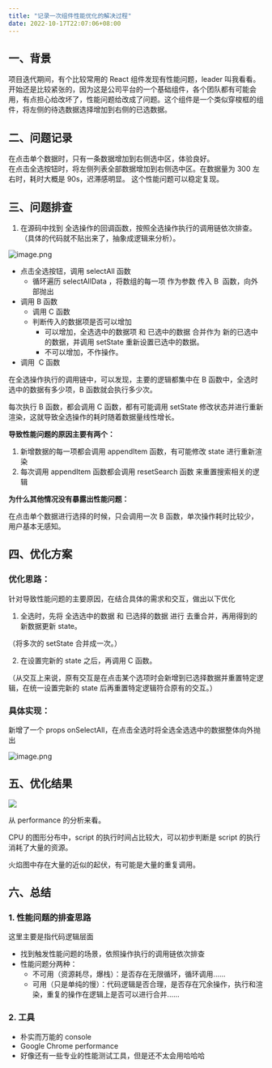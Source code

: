 ```yaml
---
title: "记录一次组件性能优化的解决过程"
date: 2022-10-17T22:07:06+08:00
---
```


## 一、背景

项目迭代期间，有个比较常用的 React 组件发现有性能问题，leader 叫我看看。开始还是比较紧张的，因为这是公司平台的一个基础组件，各个团队都有可能会用，有点担心给改坏了，性能问题给改成了问题。这个组件是一个类似穿梭框的组件，将左侧的待选数据选择增加到右侧的已选数据。

## 二、问题记录

在点击单个数据时，只有一条数据增加到右侧选中区，体验良好。  
在点击全选按钮时，将左侧列表全部数据增加到右侧选中区。在数据量为 300 左右时，耗时大概是 90s，迟滞感明显。 这个性能问题可以稳定复现。

## 三、问题排查

1. 在源码中找到 全选操作的回调函数，按照全选操作执行的调用链依次排查。  
   （具体的代码就不贴出来了，抽象成逻辑来分析）。

![image.png](https://p3-juejin.byteimg.com/tos-cn-i-k3u1fbpfcp/b79ae4938ffd4134b52e6c84e2039c2f~tplv-k3u1fbpfcp-zoom-in-crop-mark:4536:0:0:0.awebp?)

- 点击全选按钮，调用 selectAll 函数
  - 循环遍历 selectAllData ，将数组的每一项 作为参数 传入 B  函数，向外部抛出
- 调用 B 函数
  - 调用 C 函数
  - 判断传入的数据项是否可以增加
    - 可以增加，全选选中的数据项 和 已选中的数据 合并作为 新的已选中的数据，并调用 setState 重新设置已选中的数据。
    - 不可以增加，不作操作。
- 调用  C 函数

在全选操作执行的调用链中，可以发现，主要的逻辑都集中在 B 函数中，全选时选中的数据有多少项，B 函数就会执行多少次。

每次执行 B 函数，都会调用 C 函数，都有可能调用 setState 修改状态并进行重新渲染，这就导致全选操作的耗时随着数据量线性增长。

**导致性能问题的原因主要有两个：**

1. 新增数据的每一项都会调用 appendItem 函数，有可能修改 state 进行重新渲染
2. 每次调用 appendItem 函数都会调用 resetSearch 函数 来重置搜索相关的逻辑

**为什么其他情况没有暴露出性能问题：**

在点击单个数据进行选择的时候，只会调用一次 B 函数，单次操作耗时比较少，用户基本无感知。

## 四、优化方案

### 优化思路：

针对导致性能问题的主要原因，在结合具体的需求和交互，做出以下优化

1. 全选时，先将 全选选中的数据 和 已选择的数据 进行 去重合并，再用得到的新数据更新 state。

（将多次的 setState 合并成一次。）

2. 在设置完新的 state 之后，再调用 C 函数。

（从交互上来说，原有交互是在点击某个选项时会新增到已选择数据并重置特定逻辑，在统一设置完新的 state 后再重置特定逻辑符合原有的交互。）

### 具体实现：

新增了一个 props onSelectAll，在点击全选时将全选全选选中的数据整体向外抛出

![image.png](https://p1-juejin.byteimg.com/tos-cn-i-k3u1fbpfcp/17789c91ca0448cd904039a16b4736b0~tplv-k3u1fbpfcp-zoom-in-crop-mark:4536:0:0:0.awebp?)

## 五、优化结果

<img src="/imgs/2/20221017221230.jpg" />

从 performance 的分析来看。

CPU 的图形分布中，script 的执行时间占比较大，可以初步判断是 script 的执行消耗了大量的资源。

火焰图中存在大量的近似的起伏，有可能是大量的重复调用。

## 六、总结

### 1. 性能问题的排查思路

这里主要是指代码逻辑层面

- 找到触发性能问题的场景，依照操作执行的调用链依次排查
- 性能问题分两种：
  - 不可用（资源耗尽，爆栈）：是否存在无限循环，循环调用......
  - 可用（只是单纯的慢）：代码逻辑是否合理，是否存在冗余操作，执行和渲染，重复的操作在逻辑上是否可以进行合并......

### 2. 工具

- 朴实而万能的 console
- Google Chrome performance
- 好像还有一些专业的性能测试工具，但是还不太会用哈哈哈
